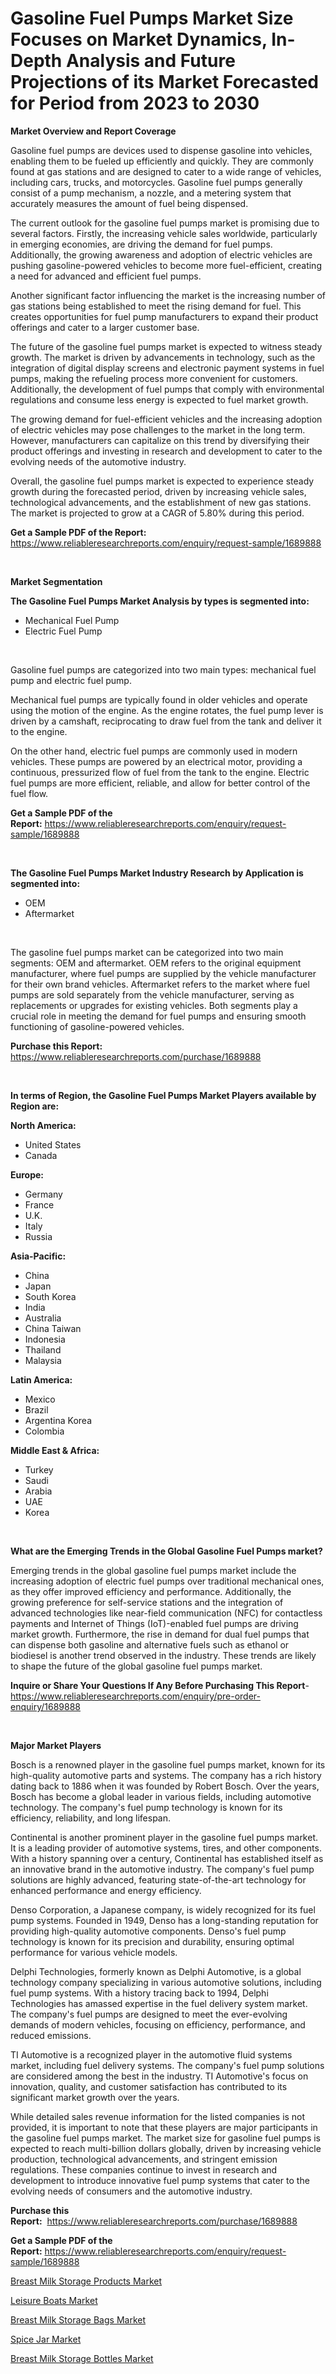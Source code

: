 <p><h1>Gasoline Fuel Pumps Market Size Focuses on Market Dynamics, In-Depth Analysis and Future Projections of its Market Forecasted for Period from 2023 to 2030</h1></p><p><strong>Market Overview and Report Coverage</strong></p>
<p><p>Gasoline fuel pumps are devices used to dispense gasoline into vehicles, enabling them to be fueled up efficiently and quickly. They are commonly found at gas stations and are designed to cater to a wide range of vehicles, including cars, trucks, and motorcycles. Gasoline fuel pumps generally consist of a pump mechanism, a nozzle, and a metering system that accurately measures the amount of fuel being dispensed.</p><p>The current outlook for the gasoline fuel pumps market is promising due to several factors. Firstly, the increasing vehicle sales worldwide, particularly in emerging economies, are driving the demand for fuel pumps. Additionally, the growing awareness and adoption of electric vehicles are pushing gasoline-powered vehicles to become more fuel-efficient, creating a need for advanced and efficient fuel pumps.</p><p>Another significant factor influencing the market is the increasing number of gas stations being established to meet the rising demand for fuel. This creates opportunities for fuel pump manufacturers to expand their product offerings and cater to a larger customer base.</p><p>The future of the gasoline fuel pumps market is expected to witness steady growth. The market is driven by advancements in technology, such as the integration of digital display screens and electronic payment systems in fuel pumps, making the refueling process more convenient for customers. Additionally, the development of fuel pumps that comply with environmental regulations and consume less energy is expected to fuel market growth.</p><p>The growing demand for fuel-efficient vehicles and the increasing adoption of electric vehicles may pose challenges to the market in the long term. However, manufacturers can capitalize on this trend by diversifying their product offerings and investing in research and development to cater to the evolving needs of the automotive industry.</p><p>Overall, the gasoline fuel pumps market is expected to experience steady growth during the forecasted period, driven by increasing vehicle sales, technological advancements, and the establishment of new gas stations. The market is projected to grow at a CAGR of 5.80% during this period.</p></p>
<p><strong>Get a Sample PDF of the Report:</strong> <a href="https://www.reliableresearchreports.com/enquiry/request-sample/1689888">https://www.reliableresearchreports.com/enquiry/request-sample/1689888</a></p>
<p>&nbsp;</p>
<p><strong>Market Segmentation</strong></p>
<p><strong>The Gasoline Fuel Pumps Market Analysis by types is segmented into:</strong></p>
<p><ul><li>Mechanical Fuel Pump</li><li>Electric Fuel Pump</li></ul></p>
<p>&nbsp;</p>
<p><p>Gasoline fuel pumps are categorized into two main types: mechanical fuel pump and electric fuel pump. </p><p>Mechanical fuel pumps are typically found in older vehicles and operate using the motion of the engine. As the engine rotates, the fuel pump lever is driven by a camshaft, reciprocating to draw fuel from the tank and deliver it to the engine. </p><p>On the other hand, electric fuel pumps are commonly used in modern vehicles. These pumps are powered by an electrical motor, providing a continuous, pressurized flow of fuel from the tank to the engine. Electric fuel pumps are more efficient, reliable, and allow for better control of the fuel flow.</p></p>
<p><strong>Get a Sample PDF of the Report:</strong>&nbsp;<a href="https://www.reliableresearchreports.com/enquiry/request-sample/1689888">https://www.reliableresearchreports.com/enquiry/request-sample/1689888</a></p>
<p>&nbsp;</p>
<p><strong>The Gasoline Fuel Pumps Market Industry Research by Application is segmented into:</strong></p>
<p><ul><li>OEM</li><li>Aftermarket</li></ul></p>
<p>&nbsp;</p>
<p><p>The gasoline fuel pumps market can be categorized into two main segments: OEM and aftermarket. OEM refers to the original equipment manufacturer, where fuel pumps are supplied by the vehicle manufacturer for their own brand vehicles. Aftermarket refers to the market where fuel pumps are sold separately from the vehicle manufacturer, serving as replacements or upgrades for existing vehicles. Both segments play a crucial role in meeting the demand for fuel pumps and ensuring smooth functioning of gasoline-powered vehicles.</p></p>
<p><strong>Purchase this Report:</strong>&nbsp; <a href="https://www.reliableresearchreports.com/purchase/1689888">https://www.reliableresearchreports.com/purchase/1689888</a></p>
<p>&nbsp;</p>
<p><strong>In terms of Region, the Gasoline Fuel Pumps Market Players available by Region are:</strong></p>
<p>
    <p> <strong> North America: </strong>
        <ul>
            <li>United States</li>
            <li>Canada</li>
        </ul>
        </p> 
    <p> <strong> Europe: </strong>
        <ul>
            <li>Germany</li>
            <li>France</li>
            <li>U.K.</li>
            <li>Italy</li>
            <li>Russia</li>
        </ul>
        </p> 
    <p> <strong> Asia-Pacific: </strong>
        <ul>
            <li>China</li>
            <li>Japan</li>
            <li>South Korea</li>
            <li>India</li>
            <li>Australia</li>
            <li>China Taiwan</li>
            <li>Indonesia</li>
            <li>Thailand</li>
            <li>Malaysia</li>
        </ul>
        </p> 
    <p> <strong> Latin America: </strong>
        <ul>
            <li>Mexico</li>
            <li>Brazil</li>
            <li>Argentina Korea</li>
            <li>Colombia</li>
        </ul>
        </p> 
    <p> <strong> Middle East & Africa: </strong>
        <ul>
            <li>Turkey</li>
            <li>Saudi</li>
            <li>Arabia</li>
            <li>UAE</li>
            <li>Korea</li>
        </ul>
    </p>
    </p>
<p>&nbsp;</p>
<p><strong>What are the Emerging Trends in the Global Gasoline Fuel Pumps market?</strong></p>
<p><p>Emerging trends in the global gasoline fuel pumps market include the increasing adoption of electric fuel pumps over traditional mechanical ones, as they offer improved efficiency and performance. Additionally, the growing preference for self-service stations and the integration of advanced technologies like near-field communication (NFC) for contactless payments and Internet of Things (IoT)-enabled fuel pumps are driving market growth. Furthermore, the rise in demand for dual fuel pumps that can dispense both gasoline and alternative fuels such as ethanol or biodiesel is another trend observed in the industry. These trends are likely to shape the future of the global gasoline fuel pumps market.</p></p>
<p><strong>Inquire or Share Your Questions If Any Before Purchasing This Report</strong>- <a href="https://www.reliableresearchreports.com/enquiry/pre-order-enquiry/1689888">https://www.reliableresearchreports.com/enquiry/pre-order-enquiry/1689888</a></p>
<p>&nbsp;</p>
<p><strong>Major Market Players</strong></p>
<p><p>Bosch is a renowned player in the gasoline fuel pumps market, known for its high-quality automotive parts and systems. The company has a rich history dating back to 1886 when it was founded by Robert Bosch. Over the years, Bosch has become a global leader in various fields, including automotive technology. The company's fuel pump technology is known for its efficiency, reliability, and long lifespan.</p><p>Continental is another prominent player in the gasoline fuel pumps market. It is a leading provider of automotive systems, tires, and other components. With a history spanning over a century, Continental has established itself as an innovative brand in the automotive industry. The company's fuel pump solutions are highly advanced, featuring state-of-the-art technology for enhanced performance and energy efficiency.</p><p>Denso Corporation, a Japanese company, is widely recognized for its fuel pump systems. Founded in 1949, Denso has a long-standing reputation for providing high-quality automotive components. Denso's fuel pump technology is known for its precision and durability, ensuring optimal performance for various vehicle models.</p><p>Delphi Technologies, formerly known as Delphi Automotive, is a global technology company specializing in various automotive solutions, including fuel pump systems. With a history tracing back to 1994, Delphi Technologies has amassed expertise in the fuel delivery system market. The company's fuel pumps are designed to meet the ever-evolving demands of modern vehicles, focusing on efficiency, performance, and reduced emissions.</p><p>TI Automotive is a recognized player in the automotive fluid systems market, including fuel delivery systems. The company's fuel pump solutions are considered among the best in the industry. TI Automotive's focus on innovation, quality, and customer satisfaction has contributed to its significant market growth over the years.</p><p>While detailed sales revenue information for the listed companies is not provided, it is important to note that these players are major participants in the gasoline fuel pumps market. The market size for gasoline fuel pumps is expected to reach multi-billion dollars globally, driven by increasing vehicle production, technological advancements, and stringent emission regulations. These companies continue to invest in research and development to introduce innovative fuel pump systems that cater to the evolving needs of consumers and the automotive industry.</p></p>
<p><strong>Purchase this Report:</strong>&nbsp;&nbsp;<a href="https://www.reliableresearchreports.com/purchase/1689888">https://www.reliableresearchreports.com/purchase/1689888</a></p>
<p></p>
<p><strong>Get a Sample PDF of the Report:</strong>&nbsp;<a href="https://www.reliableresearchreports.com/enquiry/request-sample/1689888">https://www.reliableresearchreports.com/enquiry/request-sample/1689888</a></p>
<p><p><a href="https://medium.com/@keenanmarks2023/breast-milk-storage-products-market-exploring-market-share-market-trends-and-future-growth-a88e1a31c20b">Breast Milk Storage Products Market</a></p><p><a href="https://github.com/RichRobinson5/Market-Research-Report-List-2/blob/main/leisure-boats-market.md">Leisure Boats Market</a></p><p><a href="https://medium.com/@lilakautzer2023/breast-milk-storage-bags-market-analysis-its-cagr-market-segmentation-and-global-industry-299aa6e85172">Breast Milk Storage Bags Market</a></p><p><a href="https://medium.com/@chasegibson1901/spice-jar-market-size-market-outlook-and-market-forecast-2023-to-2030-583eb019bafe">Spice Jar Market</a></p><p><a href="https://medium.com/@adellalesch/breast-milk-storage-bottles-market-insight-market-trends-growth-forecasted-from-2023-to-2030-f9737b2e01fe">Breast Milk Storage Bottles Market</a></p></p>